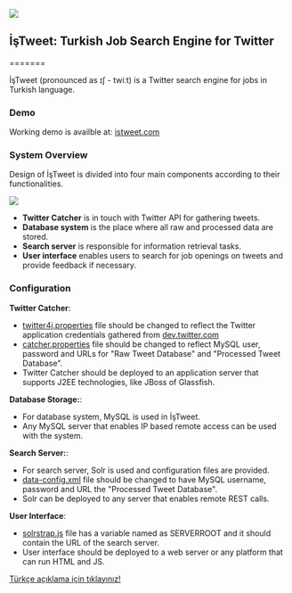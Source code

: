![](https://raw.githubusercontent.com/cornetto/istweet/master/Logo/logo_small.png)
## İşTweet: Turkish Job Search Engine for Twitter
=======

İşTweet (pronounced as ɪʃ - twiːt) is a Twitter search engine for jobs in Turkish language.


### Demo

Working demo is availble at: [istweet.com](http://istweet.com)  


### System Overview

Design of İşTweet is divided into four main components according to their functionalities. 

![](https://raw.githubusercontent.com/cornetto/istweet/master/Logo/system_overview.png)

* **Twitter Catcher** is in touch with Twitter API for gathering tweets. 
* **Database system** is the place where all raw and processed data are stored. 
* **Search server** is responsible for information retrieval tasks. 
* **User interface** enables users to search for job openings on tweets and provide feedback if necessary.


### Configuration
 

**Twitter Catcher**:
* [twitter4j.properties](https://github.com/cornetto/istweet/blob/master/Twitter%20Catcher/twitter-catcher/src/main/resources/twitter4j.properties) file should be changed to reflect the Twitter application credentials gathered from [dev.twitter.com](https://dev.twitter.com)
* [catcher.properties](https://github.com/cornetto/istweet/blob/master/Twitter%20Catcher/twitter-catcher/src/main/resources/catcher.properties) file should be changed to reflect MySQL user, password and URLs for "Raw Tweet Database" and "Processed Tweet Database".
* Twitter Catcher should be deployed to an application server that supports J2EE technologies, like JBoss of Glassfish.

**Database Storage:**:
* For database system, MySQL is used in İşTweet.
* Any MySQL server that enables IP based remote access can be used with the system.


**Search Server:**:
* For search server, Solr is used and configuration files are provided.
* [data-config.xml](https://github.com/cornetto/istweet/blob/master/Solr%20Configuration/solr/core0/conf/data-config.xml) file should be changed to have MySQL username, password and URL the "Processed Tweet Database".
* Solr can be deployed to any server that enables remote REST calls.


**User Interface**:
* [solrstrap.js](https://github.com/cornetto/istweet/blob/master/Web%20GUI/Source/bootstrap/js/solrstrap.js) file has a variable named as SERVERROOT and it should contain the URL of the search server.
* User interface should be deployed to a web server or any platform that can run HTML and JS.


[Türkçe açıklama için tıklayınız!](https://github.com/cornetto/istweet/blob/master/README_tr.md)  
